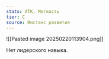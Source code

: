 ```yaml
---
stats: АТК, Меткость
tier: C
source: Инстанс развития
---
```

![[Pasted image 20250220113904.png]]

Нет лидерского навыка.
